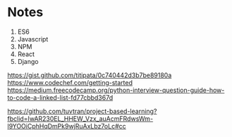# Notes

1. ES6
2. Javascript
3. NPM
4. React
5. Django


https://gist.github.com/titipata/0c740442d3b7be89180a
https://www.codechef.com/getting-started
https://medium.freecodecamp.org/python-interview-question-guide-how-to-code-a-linked-list-fd77cbbd367d

https://github.com/tuvtran/project-based-learning?fbclid=IwAR230EL_HHEW_Vzx_auAcmFRdwsWm-l9YOOiCphHqDmPk9wjRuAxLbz7oLc#cc

